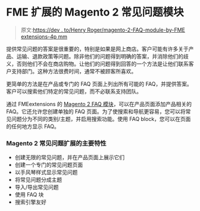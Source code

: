 # FME 扩展的 Magento 2 常见问题模块

> 原文:[https://dev . to/Henry Roger/magento-2-FAQ-module-by-FME extensions-4p mm](https://dev.to/henryroger/magento-2-faq-module-by-fmeextensions-----4pmm)

提供常见问题的答案是很重要的，特别是如果是网上商店。客户可能有许多关于产品、运输、退款政策等问题。除非他们的问题得到明确的答案，并消除他们的歧义，否则他们不会在商店购物。让他们的问题得到回答的一个方法是让他们联系客户支持部门。这种方法很费时间，通常不被顾客所喜欢。

更简单的方法是在产品或专门的 FAQ 页面上列出所有可能的 FAQ，并提供答案。客户可以搜索他们特定的常见问题，而不必联系支持团队。

通过 FMEextensions 的 [Magento 2 FAQ 模块](https://www.fmeextensions.com/advance-faq-module-magento-2.html)，可以在产品页面添加产品相关的 FAQ。它还允许您创建单独的 FAQ 页面。为了使搜索和导航更容易，您可以将常见问题分为不同的类别/主题，并启用搜索功能。使用 FAQ block，您可以在页面的任何地方显示 FAQ。

### Magento 2 常见问题扩展的主要特性

*   创建无限的常见问题，并在产品页面上展示它们
*   创建一个专门的常见问题页面
*   以手风琴样式显示常见问题
*   将常见问题分成主题
*   导入/导出常见问题
*   使用 FAQ 块
*   搜索引擎友好